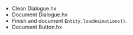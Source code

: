 - Clean Dialogue.hx
- Document Dialogue.hx
- Finish and document `Entity.loadAnimations()`.
- Document Button.hx